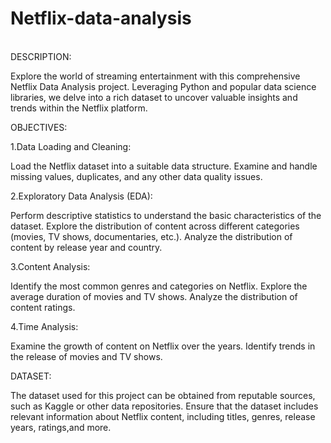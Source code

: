 # Netflix-data-analysis
\
DESCRIPTION:

Explore the world of streaming entertainment with this comprehensive Netflix Data Analysis project. Leveraging Python and popular data science libraries, we delve into a rich dataset to uncover valuable insights and trends within the Netflix platform.


OBJECTIVES:

1.Data Loading and Cleaning:

Load the Netflix dataset into a suitable data structure.
Examine and handle missing values, duplicates, and any other data quality issues.


2.Exploratory Data Analysis (EDA):

Perform descriptive statistics to understand the basic characteristics of the dataset.
Explore the distribution of content across different categories (movies, TV shows, documentaries, etc.).
Analyze the distribution of content by release year and country.

3.Content Analysis:


Identify the most common genres and categories on Netflix.
Explore the average duration of movies and TV shows.
Analyze the distribution of content ratings.

4.Time Analysis:

Examine the growth of content on Netflix over the years.
Identify trends in the release of movies and TV shows.

DATASET:

The dataset used for this project can be obtained from reputable sources, such as Kaggle or other data repositories. Ensure that the dataset includes relevant information about Netflix content, including titles, genres, release years, ratings,and more.
